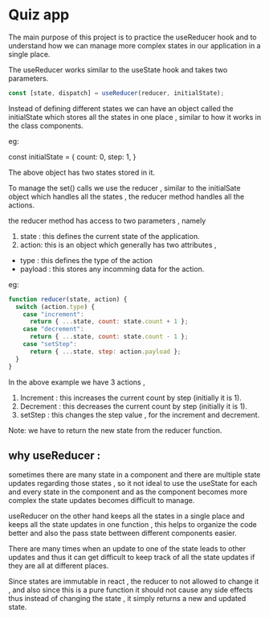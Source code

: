 # Quiz app

The main purpose of this project is to practice the useReducer hook and to understand how we can manage more complex states in our application in a single place.

The useReducer works similar to the useState hook and takes two parameters.

```jsx
const [state, dispatch] = useReducer(reducer, initialState);
```

Instead of defining different states we can have an object called the initialState which stores all the states in one place , similar to how it works in the class components.

eg:

const initialState = {
count: 0,
step: 1,
}

The above object has two states stored in it.

To manage the set() calls we use the reducer , similar to the initialSate object which handles all the states , the reducer method handles all the actions.

the reducer method has access to two parameters , namely

1. state : this defines the current state of the application.
2. action: this is an object which generally has two attributes ,

- type : this defines the type of the action
- payload : this stores any incomming data for the action.

eg:

```jsx
function reducer(state, action) {
  switch (action.type) {
    case "increment":
      return { ...state, count: state.count + 1 };
    case "decrement":
      return { ...state, count: state.count - 1 };
    case "setStep":
      return { ...state, step: action.payload };
  }
}
```

In the above example we have 3 actions ,

1. Increment : this increases the current count by step (initially it is 1).
2. Decrement : this decreases the current count by step (initially it is 1).
3. setStep : this changes the step value , for the increment and decrement.

Note: we have to return the new state from the reducer function.

## why useReducer :

sometimes there are many state in a component and there are multiple state updates regarding those states , so it not ideal to use the useState for each and every state in the component and as the component becomes more complex the state updates becomes difficult to manage.

useReducer on the other hand keeps all the states in a single place and keeps all the state updates in one function , this helps to organize the code better and also the pass state bettween different components easier.

There are many times when an update to one of the state leads to other updates and thus it can get difficult to keep track of all the state updates if they are all at different places.

Since states are immutable in react , the reducer to not allowed to change it , and also since this is a pure function it should not cause any side effects thus instead of changing the state , it simply returns a new and updated state.
